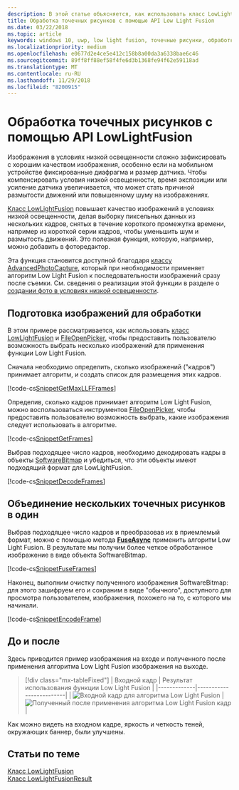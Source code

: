 ```yaml
---
description: В этой статье объясняется, как использовать класс LowLightFusion для обработки точечных рисунков.
title: Обработка точечных рисунков с помощью API Low Light Fusion
ms.date: 03/22/2018
ms.topic: article
keywords: windows 10, uwp, low light fusion, точечные рисунки, обработка изображений
ms.localizationpriority: medium
ms.openlocfilehash: e0677d2e4ce5e412c158b8a00da3a6338bae6c46
ms.sourcegitcommit: 89ff8ff88ef58f4fe6d3b1368fe94f62e59118ad
ms.translationtype: MT
ms.contentlocale: ru-RU
ms.lasthandoff: 11/29/2018
ms.locfileid: "8200915"
---
```

# <a name="process-bitmaps-with-the-lowlightfusion-api"></a>Обработка точечных рисунков с помощью API LowLightFusion

Изображения в условиях низкой освещенности сложно зафиксировать с хорошим качеством изображения, особенно если на мобильном устройстве фиксированные диафрагма и размер датчика. Чтобы компенсировать условия низкой освещенности, время экспозиции или усиление датчика увеличивается, что может стать причиной размытости движений или повышенному шуму на изображениях. 

[Класс LowLightFusion](https://docs.microsoft.com/uwp/api/windows.media.core.lowlightfusion) повышает качество изображений в условиях низкой освещенности, делая выборку пиксельных данных из нескольких кадров, снятых в течение короткого промежутка времени, например из короткой серии кадров, чтобы уменьшить шум и размытость движений. Это полезная функция, которую, например, можно добавить в фоторедактор.

Эта функция становится доступной благодаря [классу AdvancedPhotoCapture](https://docs.microsoft.com/uwp/api/Windows.Media.Capture.AdvancedPhotoCapture), который при необходимости применяет алгоритм Low Light Fusion к последовательности изображений сразу после съемки. См. сведения о реализации этой функции в разделе о [создании фото в условиях низкой освещенности](https://docs.microsoft.com/windows/uwp/audio-video-camera/high-dynamic-range-hdr-photo-capture#low-light-photo-capture).

## <a name="prepare-the-images-for-processing"></a>Подготовка изображений для обработки

В этом примере рассматривается, как использовать [класс LowLightFusion](https://docs.microsoft.com/uwp/api/windows.media.core.lowlightfusion) и [FileOpenPicker](https://docs.microsoft.com/uwp/api/Windows.Storage.Pickers.FileOpenPicker), чтобы предоставить пользователю возможность выбрать несколько изображений для применения функции Low Light Fusion.

Сначала необходимо определить, сколько изображений ("кадров") принимает алгоритм, и создать список для размещения этих кадров.

[!code-cs[SnippetGetMaxLLFFrames](./code/LowLightFusionSample/cs/MainPage.xaml.cs#SnippetGetMaxLLFFrames)]

Определив, сколько кадров принимает алгоритм Low Light Fusion, можно воспользоваться инструментов [FileOpenPicker](https://docs.microsoft.com/uwp/api/Windows.Storage.Pickers.FileOpenPicker), чтобы предоставить пользователю возможность выбрать, какие изображения следует использовать в алгоритме.

[!code-cs[SnippetGetFrames](./code/LowLightFusionSample/cs/MainPage.xaml.cs#SnippetGetFrames)]

Выбрав подходящее число кадров, необходимо декодировать кадры в объекты [SoftwareBitmap](https://docs.microsoft.com/uwp/api/Windows.Graphics.Imaging.SoftwareBitmap) и убедиться, что эти объекты имеют подходящий формат для LowLightFusion.

[!code-cs[SnippetDecodeFrames](./code/LowLightFusionSample/cs/MainPage.xaml.cs#SnippetDecodeFrames)]


## <a name="fuse-the-bitmaps-into-a-single-bitmap"></a>Объединение нескольких точечных рисунков в один

Выбрав подходящее число кадров и преобразовав их в приемлемый формат, можно с помощью метода **[FuseAsync](https://docs.microsoft.com/uwp/api/windows.media.core.lowlightfusion.fuseasync)** применить алгоритм Low Light Fusion. В результате мы получим более четкое обработанное изображение в виде объекта SoftwareBitmap. 

[!code-cs[SnippetFuseFrames](./code/LowLightFusionSample/cs/MainPage.xaml.cs#SnippetFuseFrames)]

Наконец, выполним очистку полученного изображения SoftwareBitmap: для этого зашифруем его и сохраним в виде "обычного", доступного для просмотра пользователем, изображения, похожего на то, с которого мы начинали.

[!code-cs[SnippetEncodeFrame](./code/LowLightFusionSample/cs/MainPage.xaml.cs#SnippetEncodeFrame)]


## <a name="before-and-after"></a>До и после

Здесь приводится пример изображения на входе и полученного после применения алгоритма Low Light Fusion изображения на выходе.

> [!div class="mx-tableFixed"] 
| Входной кадр | Результат использования функции Low Light Fusion | 
|-------------|-------------------------|
| ![Входной кадр для алгоритма Low Light Fusion](./images/LLF-Input.png) | ![Полученный после применения алгоритма Low Light Fusion кадр](./images/LLF-Output.png) |

Как можно видеть на входном кадре, яркость и четкость теней, окружающих баннер, были улучшены.

## <a name="related-topics"></a>Статьи по теме 
[Класс LowLightFusion](https://docs.microsoft.com/uwp/api/windows.media.core.lowlightfusion)  
[Класс LowLightFusionResult](https://docs.microsoft.com/uwp/api/windows.media.core.lowlightfusionresult)